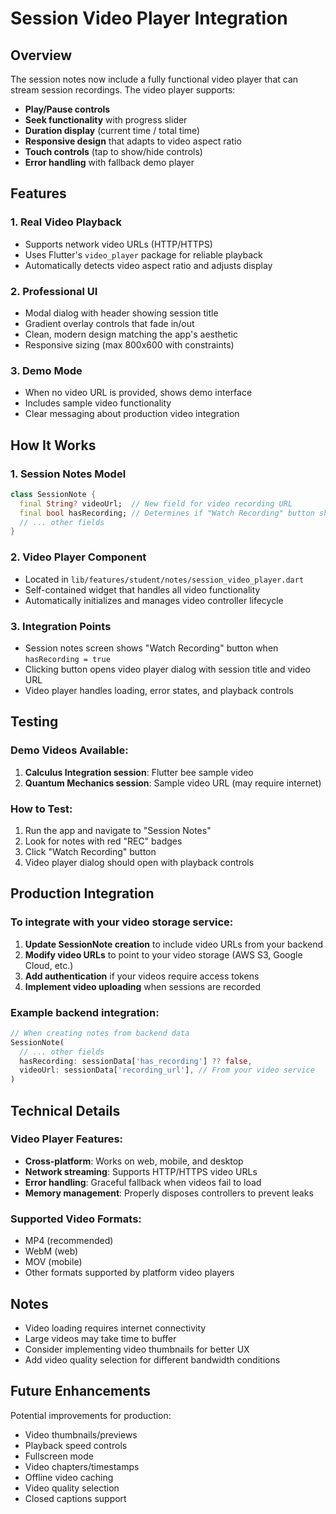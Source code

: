 # Session Video Player Integration

## Overview
The session notes now include a fully functional video player that can stream session recordings. The video player supports:

- **Play/Pause controls**
- **Seek functionality** with progress slider
- **Duration display** (current time / total time)
- **Responsive design** that adapts to video aspect ratio
- **Touch controls** (tap to show/hide controls)
- **Error handling** with fallback demo player

## Features

### 1. Real Video Playback
- Supports network video URLs (HTTP/HTTPS)
- Uses Flutter's `video_player` package for reliable playback
- Automatically detects video aspect ratio and adjusts display

### 2. Professional UI
- Modal dialog with header showing session title
- Gradient overlay controls that fade in/out
- Clean, modern design matching the app's aesthetic
- Responsive sizing (max 800x600 with constraints)

### 3. Demo Mode
- When no video URL is provided, shows demo interface
- Includes sample video functionality
- Clear messaging about production video integration

## How It Works

### 1. Session Notes Model
```dart
class SessionNote {
  final String? videoUrl;  // New field for video recording URL
  final bool hasRecording; // Determines if "Watch Recording" button shows
  // ... other fields
}
```

### 2. Video Player Component
- Located in `lib/features/student/notes/session_video_player.dart`
- Self-contained widget that handles all video functionality
- Automatically initializes and manages video controller lifecycle

### 3. Integration Points
- Session notes screen shows "Watch Recording" button when `hasRecording = true`
- Clicking button opens video player dialog with session title and video URL
- Video player handles loading, error states, and playback controls

## Testing

### Demo Videos Available:
1. **Calculus Integration session**: Flutter bee sample video
2. **Quantum Mechanics session**: Sample video URL (may require internet)

### How to Test:
1. Run the app and navigate to "Session Notes"
2. Look for notes with red "REC" badges
3. Click "Watch Recording" button
4. Video player dialog should open with playback controls

## Production Integration

### To integrate with your video storage service:

1. **Update SessionNote creation** to include video URLs from your backend
2. **Modify video URLs** to point to your video storage (AWS S3, Google Cloud, etc.)
3. **Add authentication** if your videos require access tokens
4. **Implement video uploading** when sessions are recorded

### Example backend integration:
```dart
// When creating notes from backend data
SessionNote(
  // ... other fields
  hasRecording: sessionData['has_recording'] ?? false,
  videoUrl: sessionData['recording_url'], // From your video service
)
```

## Technical Details

### Video Player Features:
- **Cross-platform**: Works on web, mobile, and desktop
- **Network streaming**: Supports HTTP/HTTPS video URLs
- **Error handling**: Graceful fallback when videos fail to load
- **Memory management**: Properly disposes controllers to prevent leaks

### Supported Video Formats:
- MP4 (recommended)
- WebM (web)
- MOV (mobile)
- Other formats supported by platform video players

## Notes

- Video loading requires internet connectivity
- Large videos may take time to buffer
- Consider implementing video thumbnails for better UX
- Add video quality selection for different bandwidth conditions

## Future Enhancements

Potential improvements for production:
- Video thumbnails/previews
- Playback speed controls
- Fullscreen mode
- Video chapters/timestamps
- Offline video caching
- Video quality selection
- Closed captions support
